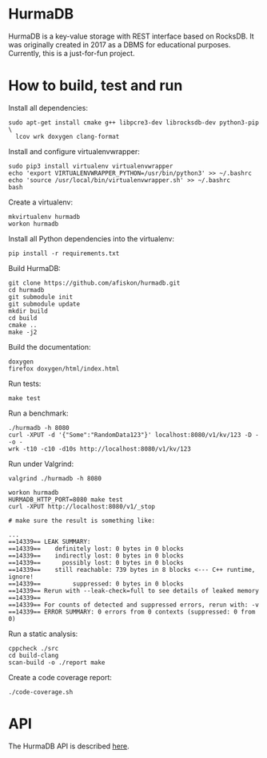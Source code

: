 # HurmaDB

HurmaDB is a key-value storage with REST interface based on RocksDB. It was originally created in 2017 as a DBMS for educational purposes. Currently, this is a just-for-fun project.

# How to build, test and run

Install all dependencies:

```
sudo apt-get install cmake g++ libpcre3-dev librocksdb-dev python3-pip \
  lcov wrk doxygen clang-format
```

Install and configure virtualenvwrapper:

```
sudo pip3 install virtualenv virtualenvwrapper
echo 'export VIRTUALENVWRAPPER_PYTHON=/usr/bin/python3' >> ~/.bashrc
echo 'source /usr/local/bin/virtualenvwrapper.sh' >> ~/.bashrc
bash
```

Create a virtualenv:

```
mkvirtualenv hurmadb
workon hurmadb
```

Install all Python dependencies into the virtualenv:

```
pip install -r requirements.txt
```

Build HurmaDB:

```
git clone https://github.com/afiskon/hurmadb.git
cd hurmadb
git submodule init
git submodule update
mkdir build
cd build
cmake ..
make -j2
```

Build the documentation:

```
doxygen
firefox doxygen/html/index.html
```

Run tests:

```
make test
```

Run a benchmark:

```
./hurmadb -h 8080
curl -XPUT -d '{"Some":"RandomData123"}' localhost:8080/v1/kv/123 -D - -o -
wrk -t10 -c10 -d10s http://localhost:8080/v1/kv/123
```

Run under Valgrind:

```
valgrind ./hurmadb -h 8080

workon hurmadb
HURMADB_HTTP_PORT=8080 make test
curl -XPUT http://localhost:8080/v1/_stop

# make sure the result is something like:

...
==14339== LEAK SUMMARY:
==14339==    definitely lost: 0 bytes in 0 blocks
==14339==    indirectly lost: 0 bytes in 0 blocks
==14339==      possibly lost: 0 bytes in 0 blocks
==14339==    still reachable: 739 bytes in 8 blocks <--- C++ runtime, ignore!
==14339==         suppressed: 0 bytes in 0 blocks
==14339== Rerun with --leak-check=full to see details of leaked memory
==14339==
==14339== For counts of detected and suppressed errors, rerun with: -v
==14339== ERROR SUMMARY: 0 errors from 0 contexts (suppressed: 0 from 0)
```

Run a static analysis:

```
cppcheck ./src
cd build-clang
scan-build -o ./report make
```

Create a code coverage report:

```
./code-coverage.sh
```

# API
The HurmaDB API is described [here](API.md).
